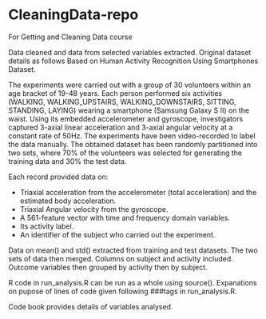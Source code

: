 # CleaningData-repo
For Getting and Cleaning Data course

Data cleaned and data from selected variables extracted.
Original dataset details as follows
Based on Human Activity Recognition Using Smartphones Dataset.

The experiments were carried out with a group of 30 volunteers within an age bracket of 19-48 years. Each person performed six activities (WALKING, WALKING_UPSTAIRS, WALKING_DOWNSTAIRS, SITTING, STANDING, LAYING) wearing a smartphone (Samsung Galaxy S II) on the waist. Using its embedded accelerometer and gyroscope, investigators captured 3-axial linear acceleration and 3-axial angular velocity at a constant rate of 50Hz. The experiments have been video-recorded to label the data manually. The obtained dataset has been randomly partitioned into two sets, where 70% of the volunteers was selected for generating the training data and 30% the test data. 

Each record provided data on:
- Triaxial acceleration from the accelerometer (total acceleration) and the estimated body acceleration.
- Triaxial Angular velocity from the gyroscope. 
- A 561-feature vector with time and frequency domain variables. 
- Its activity label. 
- An identifier of the subject who carried out the experiment.

Data on mean() and std() extracted from training and test datasets. The two sets of data then merged.
Columns on subject and activity included.
Outcome variables then grouped by activity then by subject.

R code in run_analysis.R can be run as a whole using source().
Expanations on  pupose of lines of code given following ###tags in run_analysis.R.

Code book provides details of variables analysed.
